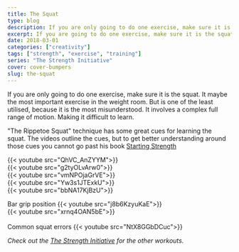 ```yaml
---
title: The Squat
type: blog
description: If you are only going to do one exercise, make sure it is the squat.
excerpt: If you are going to do one exercise, make sure it is the squat. Utilising the posterior chain, that produces hip drive
date: 2018-03-01
categories: ["creativity"]
tags: ["strength", "exercise", "training"]
series: "The Strength Initiative"
cover: cover-bumpers
slug: the-squat
---
```


If you are only going to do one exercise, make sure it is the squat. It maybe the most important exercise in the weight room. But is one of the least utilised, because it is the most misunderstood. It involves a complex full range of motion. Making it difficult to learn.

"The Rippetoe Squat" technique has some great cues for learning the squat. The videos outline the cues, but to get better understanding around those cues you cannot go past his book [Starting Strength](http://a.co/9CWHkFI)

{{< youtube src="QhVC_AnZYYM">}}
<br/>
{{< youtube src="g2tyOLvArw0">}}
<br/>
{{< youtube src="vmNPOjaGrVE">}}
<br/>
{{< youtube src="Yw3s1JTExkU">}}
<br/>
{{< youtube src="bbNA17KjBzU">}}

Bar grip position
{{< youtube src="j8b6KzyuKaE">}}
<br/>
{{< youtube src="xrnq4OAN5bE">}}
<br/>
<br/>
Common squat errors
{{< youtube src="NtX8GGbDCuc">}}

_Check out the [The Strength Initiative](/series/the-strength-initiative/) for the other workouts._
